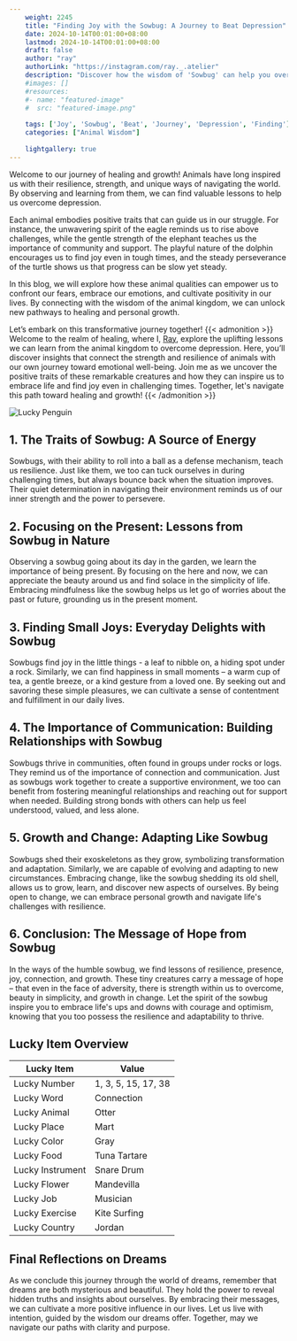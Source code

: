 ```yaml
---
    weight: 2245
    title: "Finding Joy with the Sowbug: A Journey to Beat Depression"  # Assuming 'title' column exists
    date: 2024-10-14T00:01:00+08:00
    lastmod: 2024-10-14T00:01:00+08:00
    draft: false
    author: "ray"
    authorLink: "https://instagram.com/ray._.atelier"
    description: "Discover how the wisdom of 'Sowbug' can help you overcome depression and find joy in your life journey."
    #images: []
    #resources:
    #- name: "featured-image"
    #  src: "featured-image.png"
    
    tags: ['Joy', 'Sowbug', 'Beat', 'Journey', 'Depression', 'Finding']
    categories: ["Animal Wisdom"]
    
    lightgallery: true
---
```

    
Welcome to our journey of healing and growth! Animals have long inspired us with their resilience, strength, and unique ways of navigating the world. By observing and learning from them, we can find valuable lessons to help us overcome depression.

Each animal embodies positive traits that can guide us in our struggle. For instance, the unwavering spirit of the eagle reminds us to rise above challenges, while the gentle strength of the elephant teaches us the importance of community and support. The playful nature of the dolphin encourages us to find joy even in tough times, and the steady perseverance of the turtle shows us that progress can be slow yet steady.

In this blog, we will explore how these animal qualities can empower us to confront our fears, embrace our emotions, and cultivate positivity in our lives. By connecting with the wisdom of the animal kingdom, we can unlock new pathways to healing and personal growth.

Let’s embark on this transformative journey together!
{{< admonition >}}
Welcome to the realm of healing, where I, [Ray](https://instagram.com/ray._.atelier), explore the uplifting lessons we can learn from the animal kingdom to overcome depression. Here, you’ll discover insights that connect the strength and resilience of animals with our own journey toward emotional well-being. Join me as we uncover the positive traits of these remarkable creatures and how they can inspire us to embrace life and find joy even in challenging times. Together, let's navigate this path toward healing and growth!
{{< /admonition >}}

![Lucky Penguin](https://cdn.pixabay.com/photo/2024/09/07/02/34/penguins-9028827_1280.jpg "Lucky Penguin")

## 1. The Traits of Sowbug: A Source of Energy
Sowbugs, with their ability to roll into a ball as a defense mechanism, teach us resilience. Just like them, we too can tuck ourselves in during challenging times, but always bounce back when the situation improves. Their quiet determination in navigating their environment reminds us of our inner strength and the power to persevere.

## 2. Focusing on the Present: Lessons from Sowbug in Nature
Observing a sowbug going about its day in the garden, we learn the importance of being present. By focusing on the here and now, we can appreciate the beauty around us and find solace in the simplicity of life. Embracing mindfulness like the sowbug helps us let go of worries about the past or future, grounding us in the present moment.

## 3. Finding Small Joys: Everyday Delights with Sowbug
Sowbugs find joy in the little things - a leaf to nibble on, a hiding spot under a rock. Similarly, we can find happiness in small moments – a warm cup of tea, a gentle breeze, or a kind gesture from a loved one. By seeking out and savoring these simple pleasures, we can cultivate a sense of contentment and fulfillment in our daily lives.

## 4. The Importance of Communication: Building Relationships with Sowbug
Sowbugs thrive in communities, often found in groups under rocks or logs. They remind us of the importance of connection and communication. Just as sowbugs work together to create a supportive environment, we too can benefit from fostering meaningful relationships and reaching out for support when needed. Building strong bonds with others can help us feel understood, valued, and less alone.

## 5. Growth and Change: Adapting Like Sowbug
Sowbugs shed their exoskeletons as they grow, symbolizing transformation and adaptation. Similarly, we are capable of evolving and adapting to new circumstances. Embracing change, like the sowbug shedding its old shell, allows us to grow, learn, and discover new aspects of ourselves. By being open to change, we can embrace personal growth and navigate life's challenges with resilience.

## 6. Conclusion: The Message of Hope from Sowbug
In the ways of the humble sowbug, we find lessons of resilience, presence, joy, connection, and growth. These tiny creatures carry a message of hope – that even in the face of adversity, there is strength within us to overcome, beauty in simplicity, and growth in change. Let the spirit of the sowbug inspire you to embrace life's ups and downs with courage and optimism, knowing that you too possess the resilience and adaptability to thrive.


## Lucky Item Overview
| Lucky Item          | Value              |
|---------------|--------------------|
| Lucky Number        | 1, 3, 5, 15, 17, 38  |
| Lucky Word          | Connection |
| Lucky Animal        | Otter |
| Lucky Place         | Mart     |
| Lucky Color         | Gray     |
| Lucky Food          | Tuna Tartare      |
| Lucky Instrument    | Snare Drum |
| Lucky Flower        | Mandevilla    |
| Lucky Job           | Musician       |
| Lucky Exercise      | Kite Surfing  |
| Lucky Country       | Jordan    |


##  Final Reflections on Dreams

As we conclude this journey through the world of dreams, remember that dreams are both mysterious and beautiful. They hold the power to reveal hidden truths and insights about ourselves. By embracing their messages, we can cultivate a more positive influence in our lives. Let us live with intention, guided by the wisdom our dreams offer. Together, may we navigate our paths with clarity and purpose.
